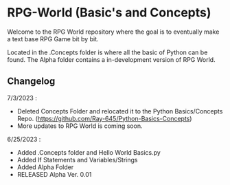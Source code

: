 # RPG-World (Basic's and Concepts)

Welcome to the RPG World repository where the goal is to eventually make a text base RPG Game bit by bit.

Located in the .Concepts folder is where all the basic of Python can be found. The Alpha folder contains a in-development version of RPG World.



## Changelog

7/3/2023 :
-  Deleted Concepts Folder and relocated it to the Python Basics/Concepts Repo. (https://github.com/Ray-645/Python-Basics-Concepts)
-  More updates to RPG World is coming soon.

6/25/2023 : 
- Added .Concepts folder and Hello World Basics.py
- Added If Statements and Variables/Strings
- Added Alpha Folder
- RELEASED Alpha Ver. 0.01
